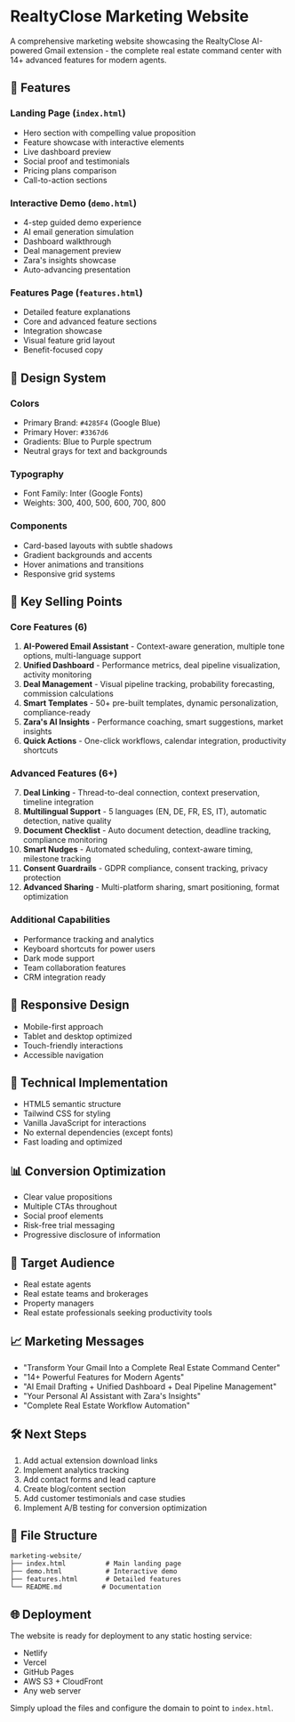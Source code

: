 # RealtyClose Marketing Website
<!-- Deploy trigger: Pop++ electric gradients - stable/site-v1 deployment -->

A comprehensive marketing website showcasing the RealtyClose AI-powered Gmail extension - the complete real estate command center with 14+ advanced features for modern agents.

## 🌟 Features

### Landing Page (`index.html`)
- Hero section with compelling value proposition
- Feature showcase with interactive elements
- Live dashboard preview
- Social proof and testimonials
- Pricing plans comparison
- Call-to-action sections

### Interactive Demo (`demo.html`)
- 4-step guided demo experience
- AI email generation simulation
- Dashboard walkthrough
- Deal management preview
- Zara's insights showcase
- Auto-advancing presentation

### Features Page (`features.html`)
- Detailed feature explanations
- Core and advanced feature sections
- Integration showcase
- Visual feature grid layout
- Benefit-focused copy

## 🎨 Design System

### Colors
- Primary Brand: `#4285F4` (Google Blue)
- Primary Hover: `#3367d6`
- Gradients: Blue to Purple spectrum
- Neutral grays for text and backgrounds

### Typography
- Font Family: Inter (Google Fonts)
- Weights: 300, 400, 500, 600, 700, 800

### Components
- Card-based layouts with subtle shadows
- Gradient backgrounds and accents
- Hover animations and transitions
- Responsive grid systems

## 🚀 Key Selling Points

### Core Features (6)
1. **AI-Powered Email Assistant** - Context-aware generation, multiple tone options, multi-language support
2. **Unified Dashboard** - Performance metrics, deal pipeline visualization, activity monitoring  
3. **Deal Management** - Visual pipeline tracking, probability forecasting, commission calculations
4. **Smart Templates** - 50+ pre-built templates, dynamic personalization, compliance-ready
5. **Zara's AI Insights** - Performance coaching, smart suggestions, market insights
6. **Quick Actions** - One-click workflows, calendar integration, productivity shortcuts

### Advanced Features (6+)
7. **Deal Linking** - Thread-to-deal connection, context preservation, timeline integration
8. **Multilingual Support** - 5 languages (EN, DE, FR, ES, IT), automatic detection, native quality
9. **Document Checklist** - Auto document detection, deadline tracking, compliance monitoring
10. **Smart Nudges** - Automated scheduling, context-aware timing, milestone tracking
11. **Consent Guardrails** - GDPR compliance, consent tracking, privacy protection
12. **Advanced Sharing** - Multi-platform sharing, smart positioning, format optimization

### Additional Capabilities
- Performance tracking and analytics
- Keyboard shortcuts for power users
- Dark mode support
- Team collaboration features
- CRM integration ready

## 📱 Responsive Design

- Mobile-first approach
- Tablet and desktop optimized
- Touch-friendly interactions
- Accessible navigation

## 🔧 Technical Implementation

- HTML5 semantic structure
- Tailwind CSS for styling
- Vanilla JavaScript for interactions
- No external dependencies (except fonts)
- Fast loading and optimized

## 📊 Conversion Optimization

- Clear value propositions
- Multiple CTAs throughout
- Social proof elements
- Risk-free trial messaging
- Progressive disclosure of information

## 🎯 Target Audience

- Real estate agents
- Real estate teams and brokerages
- Property managers
- Real estate professionals seeking productivity tools

## 📈 Marketing Messages

- "Transform Your Gmail Into a Complete Real Estate Command Center"
- "14+ Powerful Features for Modern Agents"
- "AI Email Drafting + Unified Dashboard + Deal Pipeline Management"
- "Your Personal AI Assistant with Zara's Insights"
- "Complete Real Estate Workflow Automation"

## 🛠 Next Steps

1. Add actual extension download links
2. Implement analytics tracking
3. Add contact forms and lead capture
4. Create blog/content section
5. Add customer testimonials and case studies
6. Implement A/B testing for conversion optimization

## 📂 File Structure

```
marketing-website/
├── index.html          # Main landing page
├── demo.html           # Interactive demo
├── features.html       # Detailed features
└── README.md          # Documentation
```

## 🌐 Deployment

The website is ready for deployment to any static hosting service:
- Netlify
- Vercel  
- GitHub Pages
- AWS S3 + CloudFront
- Any web server

Simply upload the files and configure the domain to point to `index.html`.